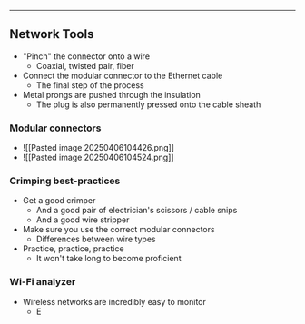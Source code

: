 
---

## Network Tools
- "Pinch" the connector onto a wire
	- Coaxial, twisted pair, fiber
- Connect the modular connector to the Ethernet cable
	- The final step of the process
- Metal prongs are pushed through the insulation
	- The plug is also permanently pressed onto the cable sheath

### Modular connectors
- ![[Pasted image 20250406104426.png]]
- ![[Pasted image 20250406104524.png]]

### Crimping best-practices
- Get a good crimper
	- And a good pair of electrician's scissors / cable snips
	- And a good wire stripper
- Make sure you use the correct modular connectors
	- Differences between wire types
- Practice, practice, practice
	- It won't take long to become proficient

### Wi-Fi analyzer
- Wireless networks are incredibly easy to monitor
	- E